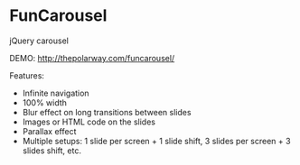 FunCarousel
===========

jQuery carousel

DEMO: http://thepolarway.com/funcarousel/

Features:
- Infinite navigation
- 100% width
- Blur effect on long transitions between slides
- Images or HTML code on the slides
- Parallax effect
- Multiple setups: 1 slide per screen + 1 slide shift, 3 slides per screen + 3 slides shift, etc.